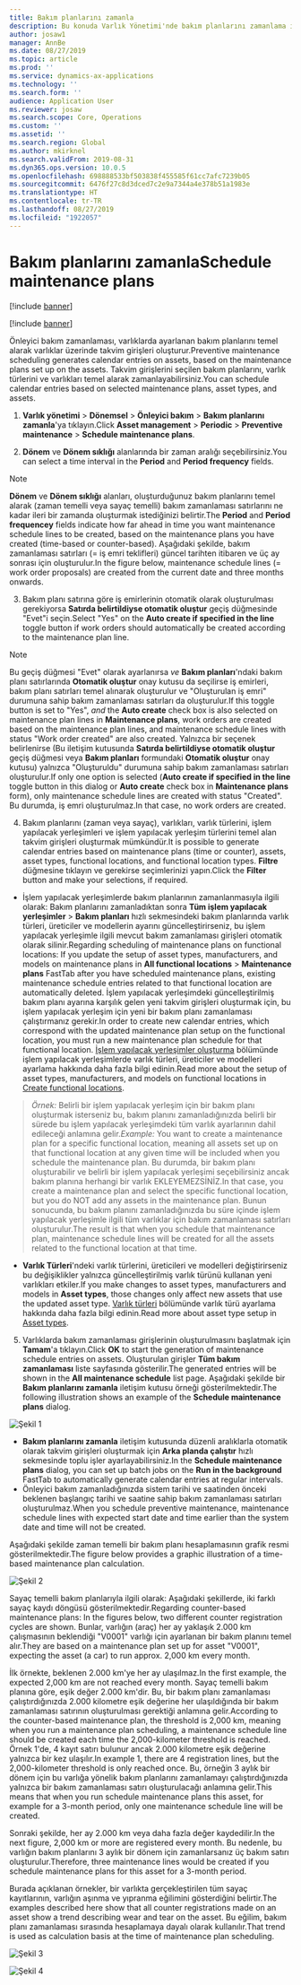 ```yaml
---
title: Bakım planlarını zamanla
description: Bu konuda Varlık Yönetimi'nde bakım planlarını zamanlama işlemi açıklanmaktadır.
author: josaw1
manager: AnnBe
ms.date: 08/27/2019
ms.topic: article
ms.prod: ''
ms.service: dynamics-ax-applications
ms.technology: ''
ms.search.form: ''
audience: Application User
ms.reviewer: josaw
ms.search.scope: Core, Operations
ms.custom: ''
ms.assetid: ''
ms.search.region: Global
ms.author: mkirknel
ms.search.validFrom: 2019-08-31
ms.dyn365.ops.version: 10.0.5
ms.openlocfilehash: 698888533bf503838f455585f61cc7afc7239b05
ms.sourcegitcommit: 6476f27c8d3dced7c2e9a7344a4e378b51a1983e
ms.translationtype: HT
ms.contentlocale: tr-TR
ms.lasthandoff: 08/27/2019
ms.locfileid: "1922057"
---
```

# <a name="schedule-maintenance-plans"></a><span data-ttu-id="88045-103">Bakım planlarını zamanla</span><span class="sxs-lookup"><span data-stu-id="88045-103">Schedule maintenance plans</span></span>

[!include [banner](../../includes/banner.md)]

[!include [banner](../../includes/preview-banner.md)]

<span data-ttu-id="88045-104">Önleyici bakım zamanlaması, varlıklarda ayarlanan bakım planlarını temel alarak varlıklar üzerinde takvim girişleri oluşturur.</span><span class="sxs-lookup"><span data-stu-id="88045-104">Preventive maintenance scheduling generates calendar entries on assets, based on the maintenance plans set up on the assets.</span></span> <span data-ttu-id="88045-105">Takvim girişlerini seçilen bakım planlarını, varlık türlerini ve varlıkları temel alarak zamanlayabilirsiniz.</span><span class="sxs-lookup"><span data-stu-id="88045-105">You can schedule calendar entries based on selected maintenance plans, asset types, and assets.</span></span>

1. <span data-ttu-id="88045-106">**Varlık yönetimi** > **Dönemsel** > **Önleyici bakım** > **Bakım planlarını zamanla**'ya tıklayın.</span><span class="sxs-lookup"><span data-stu-id="88045-106">Click **Asset management** > **Periodic** > **Preventive maintenance** > **Schedule maintenance plans**.</span></span>

2. <span data-ttu-id="88045-107">**Dönem** ve **Dönem sıklığı** alanlarında bir zaman aralığı seçebilirsiniz.</span><span class="sxs-lookup"><span data-stu-id="88045-107">You can select a time interval in the **Period** and **Period frequency** fields.</span></span>

>[!NOTE]
><span data-ttu-id="88045-108">**Dönem** ve **Dönem sıklığı** alanları, oluşturduğunuz bakım planlarını temel alarak (zaman temelli veya sayaç temelli) bakım zamanlaması satırlarını ne kadar ileri bir zamanda oluşturmak istediğinizi belirtir.</span><span class="sxs-lookup"><span data-stu-id="88045-108">The **Period** and **Period frequencey** fields indicate how far ahead in time you want maintenance schedule lines to be created, based on the maintenance plans you have created (time-based or counter-based).</span></span> <span data-ttu-id="88045-109">Aşağıdaki şekilde, bakım zamanlaması satırları (= iş emri teklifleri) güncel tarihten itibaren ve üç ay sonrası için oluşturulur.</span><span class="sxs-lookup"><span data-stu-id="88045-109">In the figure below, maintenance schedule lines (= work order proposals) are created from the current date and three months onwards.</span></span>

3. <span data-ttu-id="88045-110">Bakım planı satırına göre iş emirlerinin otomatik olarak oluşturulması gerekiyorsa **Satırda belirtildiyse otomatik oluştur** geçiş düğmesinde "Evet"i seçin.</span><span class="sxs-lookup"><span data-stu-id="88045-110">Select "Yes" on the **Auto create if specified in the line** toggle button if work orders should automatically be created according to the maintenance plan line.</span></span>

>[!NOTE]
><span data-ttu-id="88045-111">Bu geçiş düğmesi "Evet" olarak ayarlanırsa *ve* **Bakım planları**'ndaki bakım planı satırlarında **Otomatik oluştur** onay kutusu da seçilirse iş emirleri, bakım planı satırları temel alınarak oluşturulur ve "Oluşturulan iş emri" durumuna sahip bakım zamanlaması satırları da oluşturulur.</span><span class="sxs-lookup"><span data-stu-id="88045-111">If this toggle button is set to "Yes", *and* the **Auto create** check box is also selected on maintenance plan lines in **Maintenance plans**, work orders are created based on the maintenance plan lines, and maintenance schedule lines with status "Work order created" are also created.</span></span> <span data-ttu-id="88045-112">Yalnızca bir seçenek belirlenirse (Bu iletişim kutusunda **Satırda belirtildiyse otomatik oluştur** geçiş düğmesi veya **Bakım planları** formundaki **Otomatik oluştur** onay kutusu) yalnızca "Oluşturuldu" durumuna sahip bakım zamanlaması satırları oluşturulur.</span><span class="sxs-lookup"><span data-stu-id="88045-112">If only one option is selected (**Auto create if specified in the line** toggle button in this dialog or **Auto create** check box in **Maintenance plans** form), only maintenance schedule lines are created with status "Created".</span></span> <span data-ttu-id="88045-113">Bu durumda, iş emri oluşturulmaz.</span><span class="sxs-lookup"><span data-stu-id="88045-113">In that case, no work orders are created.</span></span>

4. <span data-ttu-id="88045-114">Bakım planlarını (zaman veya sayaç), varlıkları, varlık türlerini, işlem yapılacak yerleşimleri ve işlem yapılacak yerleşim türlerini temel alan takvim girişleri oluşturmak mümkündür.</span><span class="sxs-lookup"><span data-stu-id="88045-114">It is possible to generate calendar entries based on maintenance plans (time or counter), assets, asset types, functional locations, and functional location types.</span></span> <span data-ttu-id="88045-115">**Filtre** düğmesine tıklayın ve gerekirse seçimlerinizi yapın.</span><span class="sxs-lookup"><span data-stu-id="88045-115">Click the **Filter** button and make your selections, if required.</span></span>

- <span data-ttu-id="88045-116">İşlem yapılacak yerleşimlerde bakım planlarının zamanlanmasıyla ilgili olarak: Bakım planlarını zamanladıktan sonra **Tüm işlem yapılacak yerleşimler** > **Bakım planları** hızlı sekmesindeki bakım planlarında varlık türleri, üreticiler ve modellerin ayarını güncelleştirirseniz, bu işlem yapılacak yerleşimle ilgili mevcut bakım zamanlaması girişleri otomatik olarak silinir.</span><span class="sxs-lookup"><span data-stu-id="88045-116">Regarding scheduling of maintenance plans on functional locations: If you update the setup of asset types, manufacturers, and models on maintenance plans in **All functional locations** > **Maintenance plans** FastTab after you have scheduled maintenance plans, existing maintenance schedule entries related to that functional location are automatically deleted.</span></span> <span data-ttu-id="88045-117">İşlem yapılacak yerleşimdeki güncelleştirilmiş bakım planı ayarına karşılık gelen yeni takvim girişleri oluşturmak için, bu işlem yapılacak yerleşim için yeni bir bakım planı zamanlaması çalıştırmanız gerekir.</span><span class="sxs-lookup"><span data-stu-id="88045-117">In order to create new calendar entries, which correspond with the updated maintenance plan setup on the functional location, you must run a new maintenance plan schedule for that functional location.</span></span> <span data-ttu-id="88045-118">[İşlem yapılacak yerleşimler oluşturma](../functional-locations/create-functional-locations.md) bölümünde işlem yapılacak yerleşimlerde varlık türleri, üreticiler ve modelleri ayarlama hakkında daha fazla bilgi edinin.</span><span class="sxs-lookup"><span data-stu-id="88045-118">Read more about the setup of asset types, manufacturers, and models on functional locations in [Create functional locations](../functional-locations/create-functional-locations.md).</span></span>

><span data-ttu-id="88045-119">*Örnek:* Belirli bir işlem yapılacak yerleşim için bir bakım planı oluşturmak isterseniz bu, bakım planını zamanladığınızda belirli bir sürede bu işlem yapılacak yerleşimdeki tüm varlık ayarlarının dahil edileceği anlamına gelir.</span><span class="sxs-lookup"><span data-stu-id="88045-119">*Example:* You want to create a maintenance plan for a specific functional location, meaning all assets set up on that functional location at any given time will be included when you schedule the maintenance plan.</span></span> <span data-ttu-id="88045-120">Bu durumda, bir bakım planı oluşturabilir ve belirli bir işlem yapılacak yerleşimi seçebilirsiniz ancak bakım planına herhangi bir varlık EKLEYEMEZSİNİZ.</span><span class="sxs-lookup"><span data-stu-id="88045-120">In that case, you create a maintenance plan and select the specific functional location, but you do NOT add any assets in the maintenance plan.</span></span> <span data-ttu-id="88045-121">Bunun sonucunda, bu bakım planını zamanladığınızda bu süre içinde işlem yapılacak yerleşimle ilgili tüm varlıklar için bakım zamanlaması satırları oluşturulur.</span><span class="sxs-lookup"><span data-stu-id="88045-121">The result is that when you schedule that maintenance plan, maintenance schedule lines will be created for all the assets related to the functional location at that time.</span></span>

- <span data-ttu-id="88045-122">**Varlık Türleri**'ndeki varlık türlerini, üreticileri ve modelleri değiştirirseniz bu değişiklikler yalnızca güncelleştirilmiş varlık türünü kullanan yeni varlıkları etkiler.</span><span class="sxs-lookup"><span data-stu-id="88045-122">If you make changes to asset types, manufacturers and models in **Asset types**, those changes only affect new assets that use the updated asset type.</span></span> <span data-ttu-id="88045-123">[Varlık türleri](../setup-for-objects/object-types.md) bölümünde varlık türü ayarlama hakkında daha fazla bilgi edinin.</span><span class="sxs-lookup"><span data-stu-id="88045-123">Read more about asset type setup in [Asset types](../setup-for-objects/object-types.md).</span></span>  

5. <span data-ttu-id="88045-124">Varlıklarda bakım zamanlaması girişlerinin oluşturulmasını başlatmak için **Tamam**'a tıklayın.</span><span class="sxs-lookup"><span data-stu-id="88045-124">Click **OK** to start the generation of maintenance schedule entries on assets.</span></span> <span data-ttu-id="88045-125">Oluşturulan girişler **Tüm bakım zamanlaması** liste sayfasında gösterilir.</span><span class="sxs-lookup"><span data-stu-id="88045-125">The generated entries will be shown in the **All maintenance schedule** list page.</span></span> <span data-ttu-id="88045-126">Aşağıdaki şekilde bir **Bakım planlarını zamanla** iletişim kutusu örneği gösterilmektedir.</span><span class="sxs-lookup"><span data-stu-id="88045-126">The following illustration shows an example of the **Schedule maintenance plans** dialog.</span></span>

![Şekil 1](media/09-preventive-maintenance.png)

- <span data-ttu-id="88045-128">**Bakım planlarını zamanla** iletişim kutusunda düzenli aralıklarla otomatik olarak takvim girişleri oluşturmak için **Arka planda çalıştır** hızlı sekmesinde toplu işler ayarlayabilirsiniz.</span><span class="sxs-lookup"><span data-stu-id="88045-128">In the **Schedule maintenance plans** dialog, you can set up batch jobs on the **Run in the background** FastTab to automatically generate calendar entries at regular intervals.</span></span>  
- <span data-ttu-id="88045-129">Önleyici bakım zamanladığınızda sistem tarihi ve saatinden önceki beklenen başlangıç tarihi ve saatine sahip bakım zamanlaması satırları oluşturulmaz.</span><span class="sxs-lookup"><span data-stu-id="88045-129">When you schedule preventive maintenance, maintenance schedule lines with expected start date and time earlier than the system date and time will not be created.</span></span>  

<span data-ttu-id="88045-130">Aşağıdaki şekilde zaman temelli bir bakım planı hesaplamasının grafik resmi gösterilmektedir.</span><span class="sxs-lookup"><span data-stu-id="88045-130">The figure below provides a graphic illustration of a time-based maintenance plan calculation.</span></span>  

![Şekil 2](media/10-preventive-maintenance.jpg)

<span data-ttu-id="88045-132">Sayaç temelli bakım planlarıyla ilgili olarak: Aşağıdaki şekillerde, iki farklı sayaç kaydı döngüsü gösterilmektedir.</span><span class="sxs-lookup"><span data-stu-id="88045-132">Regarding counter-based maintenance plans: In the figures below, two different counter registration cycles are shown.</span></span> <span data-ttu-id="88045-133">Bunlar, varlığın (araç) her ay yaklaşık 2.000 km çalışmasının beklendiği "V0001" varlığı için ayarlanan bir bakım planını temel alır.</span><span class="sxs-lookup"><span data-stu-id="88045-133">They are based on a maintenance plan set up for asset "V0001", expecting the asset (a car) to run approx. 2,000 km every month.</span></span>

<span data-ttu-id="88045-134">İlk örnekte, beklenen 2.000 km'ye her ay ulaşılmaz.</span><span class="sxs-lookup"><span data-stu-id="88045-134">In the first example, the expected 2,000 km are not reached every month.</span></span> <span data-ttu-id="88045-135">Sayaç temelli bakım planına göre, eşik değer 2.000 km'dir. Bu, bir bakım planı zamanlaması çalıştırdığınızda 2.000 kilometre eşik değerine her ulaşıldığında bir bakım zamanlaması satırının oluşturulması gerektiği anlamına gelir.</span><span class="sxs-lookup"><span data-stu-id="88045-135">According to the counter-based maintenance plan, the threshold is 2,000 km, meaning when you run a maintenance plan scheduling, a maintenance schedule line should be created each time the 2,000-kilometer threshold is reached.</span></span> <span data-ttu-id="88045-136">Örnek 1'de, 4 kayıt satırı bulunur ancak 2.000 kilometre eşik değerine yalnızca bir kez ulaşılır.</span><span class="sxs-lookup"><span data-stu-id="88045-136">In example 1, there are 4 registration lines, but the 2,000-kilometer threshold is only reached once.</span></span> <span data-ttu-id="88045-137">Bu, örneğin 3 aylık bir dönem için bu varlığa yönelik bakım planlarını zamanlamayı çalıştırdığınızda yalnızca bir bakım zamanlaması satırı oluşturulacağı anlamına gelir.</span><span class="sxs-lookup"><span data-stu-id="88045-137">This means that when you run schedule maintenance plans this asset, for example for a 3-month period, only one maintenance schedule line will be created.</span></span>

<span data-ttu-id="88045-138">Sonraki şekilde, her ay 2.000 km veya daha fazla değer kaydedilir.</span><span class="sxs-lookup"><span data-stu-id="88045-138">In the next figure, 2,000 km or more are registered every month.</span></span> <span data-ttu-id="88045-139">Bu nedenle, bu varlığın bakım planlarını 3 aylık bir dönem için zamanlarsanız üç bakım satırı oluşturulur.</span><span class="sxs-lookup"><span data-stu-id="88045-139">Therefore, three maintenance lines would be created if you schedule maintenance plans for this asset for a 3-month period.</span></span> 

<span data-ttu-id="88045-140">Burada açıklanan örnekler, bir varlıkta gerçekleştirilen tüm sayaç kayıtlarının, varlığın aşınma ve yıpranma eğilimini gösterdiğini belirtir.</span><span class="sxs-lookup"><span data-stu-id="88045-140">The examples described here show that all counter registrations made on an asset show a trend describing wear and tear on the asset.</span></span> <span data-ttu-id="88045-141">Bu eğilim, bakım planı zamanlaması sırasında hesaplamaya dayalı olarak kullanılır.</span><span class="sxs-lookup"><span data-stu-id="88045-141">That trend is used as calculation basis at the time of maintenance plan scheduling.</span></span>

![Şekil 3](media/11-preventive-maintenance.png)

![Şekil 4](media/12-preventive-maintenance.png)

